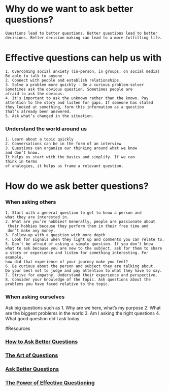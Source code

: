  # Why do we want to ask better questions? 
    Questions lead to better questions. Better questions lead to better
    decisions. Better decision making can lead to a more fulfilling life.

# Effective questions can help us with
    1. Overcoming social anxiety (in-person, in groups, on social media)
    Be able to talk to anyone 
    2. Connect with people and establish relationships. 
    3. Solve a problem more quickly - Be a curious problem-solver
    Sometimes ask the obvious question. Sometimes people are 
    afraid to ask the obvious.
    4. It’s important to ask the unknown rather than the known. Pay 
    attention to the story and listen for gaps. If someone has stated 
    they looked at something, form this information as a question 
    that’s already been answered. 
    5. Ask what’s changed in the situation.
### Understand the world around us 
    1. Learn about a topic quickly  
    2. Conversations can be in the form of an interview 
    3. Questions can organize our thinking around what we know 
    and don’t know.  
    It helps us start with the basics and simplify. If we can 
    think in terms 
    of analogies, it helps us frame a relevant question.

# How do we ask better questions?

### When asking others

    1. Start with a general question to get to know a person and 
    what they are interested in.
    2. What are you’re hobbies? Generally, people are passionate about
     their hobbies because they perform them in their free time and 
     don’t make any money. 
    3. Follow-up with a question with more depth
    4. Look for signals when they light up and comments you can relate to.
    5. Don’t be afraid of asking a simple question. If you don’t know 
    what to ask because you are new to the subject, ask for them to share
    a story or experience and listen for something interesting. For example, 
    how did that experience of your journey make you feel?
    6. Be curious about the person and subject they are talking about. 
    Do your best not to judge and pay attention to what they have to say.
    7. Strive for empathy. Understand their experience and perspective.
    8. Consider your knowledge of the topic. Ask questions about the 
    problems you have faced relative to the topic.

### When asking ourselves 
Ask big questions such as
    1. Why are we here, what’s my purpose
    2. What are the biggest problems in the world
    3. Am I asking the right questions
    4. What good question did I ask today


#Resources
### [How to Ask Better Questions](https://www.youtube.com/watch?v=J8xfuCcXZu8)
### [The Art of Questions](https://www.youtube.com/watch?v=hZSY0PssqH0)
### [Ask Better Questions](https://www.youtube.com/watch?v=u6GtXjpeGl4)
### [The Power of Effective Questioning](https://www.youtube.com/watch?v=1dO0dO__wmE)

